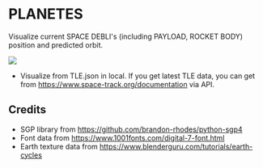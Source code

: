# PLANETES
Visualize current SPACE DEBLI's (including PAYLOAD, ROCKET BODY) position and predicted orbit.

![](https://github.com/yumataesu/PLANETES/blob/master/readme/output.gif)

* Visualize from TLE.json in local. If you get latest TLE data, you can get from https://www.space-track.org/documentation via API.


## Credits
* SGP library from https://github.com/brandon-rhodes/python-sgp4
* Font data from https://www.1001fonts.com/digital-7-font.html
* Earth texture data from https://www.blenderguru.com/tutorials/earth-cycles
